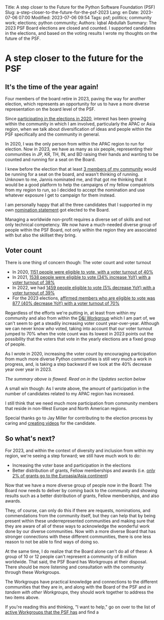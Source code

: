 Title: A step closer to the Future for the Python Software Foundation (PSF)
Slug: a-step-closer-to-the-future-for-the-psf-2023
Lang: en
Date: 2023-07-06 07:00
Modified: 2023-07-06 09:54
Tags: psf; politics; community work; elections; python community;
Authors: Iqbal Abdullah
Summary: The 2023 PSF Board elections are closed and counted. I supported candidates in the elections, and based on the voting results I wrote my thoughts on the future of the PSF.

# A step closer to the future for the PSF

## It's the time of the year again!

Four members of the board retire in 2023, paving the way for another election, which represents an opportunity for us to have a more diverse representation on the board level of the PSF.

Since [participating in the elections in 2020](https://thefortunate.blog/diversification-is-the-future-for-the-psf.html), interest has been growing within the community in which I am involved, particularly the APAC or Asia region, when we talk about diversification of ideas and people within the PSF specifically and the community in general.

In 2020, I was the only person from within the APAC region to run for election. Now in 2023, we have as many as six people, representing their communities in JP, KR, TH, IN, and BD raising their hands and wanting to be counted and running for a seat on the Board.

I knew before the election that at least [3 members of my community](https://www.python.org/nominations/elections/2023-python-software-foundation-board/nominees/) would be running for a seat on the board, and wasn't thinking of running. Unknown to me, Jannis nominated me, and that got me thinking that it would be a good platform to help the campaigns of my fellow compatriots from my region to run, so I decided to accept the nomination and use whatever exposure I get to campaign for them instead.

I am personally happy that all the three candidates that I supported in my own [nomination statement](https://www.python.org/nominations/elections/2023-python-software-foundation-board/nominees/iqbal-abdullah/) got elected to the Board.

Managing a worldwide non-profit requires a diverse set of skills and not only technical competency. We now have a much-needed diverse group of people within the PSF Board, not only within the region they are associated with but also the skillset they bring.

## Voter count

There is one thing of concern though: The voter count and voter turnout

* In 2020, [1151 people were eligible to vote, with a voter turnout of 40%](https://thefortunate.blog/diversification-is-the-future-for-the-psf.html)
* In 2021, [1538 people were eligible to vote (34% increase YoY) with a voter turnout of 38%](https://discuss.python.org/t/2021-python-software-foundation-board-of-directors-election-results/9418)
* In 2022, we had [1459 people eligible to vote (5% decrease YoY) with a voter turnout of 39%](https://thefortunate.blog/the-future-is-still-not-here-for-the-psf-2022.html)
* For the 2023 elections, [affirmed members who are eligible to vote was 877 (40% decrease YoY) with a voter turnout of 70%](https://pyfound.blogspot.com/2023/06/announcing-2023-psf-board-election.html)

Regardless of the efforts we're putting in, at least from within my community and also from within the [D&I Workgroup](https://wiki.python.org/psf/DiversityandInclusionWG) which I am part of, we can't seem to get a steadily increasing voter count year-over-year. Although we can never know _who_ voted, taking into account that our voter turnout jumped to 70% when the vote count was its lowest in 2023 points out the possibility that the voters that vote in the yearly elections are a fixed group of people.

As I wrote in 2020, increasing the voter count by encouraging participation from much more diverse Python communities is still very much a work in progress, and, is taking a step backward if we look at the 40% decrease year over year in 2023.

*The summary above is flawed. Read on in the Updates section below*

A small win though: As I wrote above, the amount of participation in the number of candidates related to my APAC region has increased.

I still think that we need much more participation from community members that reside in non-West Europe and North American regions.

Special thanks go to Jay Miller for contributing to the election process by caring and [creating videos](https://www.youtube.com/playlist?list=PL9MuO5r3rpXJ5k-NEI3Gc6S3CZU7mGwvP) for the candidate.

## So what's next?

For 2023, and within the context of diversity and inclusion from within my region, we're seeing a step forward; we still have much work to do:

* Increasing the voter base and participation in the elections
* Better distribution of grants, Fellow memberships and awards (i.e. [only 2% of grants go to the Euroasia/Asia continent](https://lalokalabs.co/en/2023/04/attending-pycon-us-2023/))

Now that we have a more diverse group of people now in the Board: The Board now needs to deliver by coming back to the community and showing results such as a better distribution of grants, Fellow memberships, and also awards.

They, of course, can only do this if there are requests, nominations, and commendations from the community itself, but they can help that by being present within these underrepresented communities and making sure that they are aware of all of these ways to acknowledge the wonderful work done by our diverse communities. Now with a more diverse Board that has stronger connections with these different communities, there is one less reason to not be able to find ways of doing so.

At the same time, I do realize that the Board alone can't do all of these: A group of 10 or 12 people can't represent a community of 8 million worldwide. That said, the PSF Board has Workgroups at their disposal. There should be more listening and consultation with the community through these Workgroups.

The Workgroups have practical knowledge and connections to the different communities that they are in, and along with the Board of the PSF and _in tandem with other Workgroups_, they should work together to address the two items above.

If you're reading this and thinking, "I want to help," go on over to the list of [active Workgroups that the PSF has](https://www.python.org/psf/workgroups/) and find a
